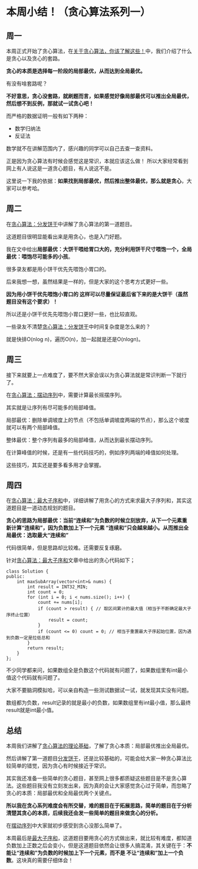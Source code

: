 
# 本周小结！（贪心算法系列一）

## 周一

本周正式开始了贪心算法，在[关于贪心算法，你该了解这些！](https://programmercarl.com/贪心算法理论基础.html)中，我们介绍了什么是贪心以及贪心的套路。

**贪心的本质是选择每一阶段的局部最优，从而达到全局最优。**

有没有啥套路呢？

**不好意思，贪心没套路，就刷题而言，如果感觉好像局部最优可以推出全局最优，然后想不到反例，那就试一试贪心吧！**

而严格的数据证明一般有如下两种：

* 数学归纳法
* 反证法

数学就不在讲解范围内了，感兴趣的同学可以自己去查一查资料。

正是因为贪心算法有时候会感觉这是常识，本就应该这么做！ 所以大家经常看到网上有人说这是一道贪心题目，有人说这不是。

这里说一下我的依据：**如果找到局部最优，然后推出整体最优，那么就是贪心**，大家可以参考哈。

## 周二


在[贪心算法：分发饼干](https://programmercarl.com/0455.分发饼干.html)中讲解了贪心算法的第一道题目。

这道题目很明显能看出来是用贪心，也是入门好题。

我在文中给出**局部最优：大饼干喂给胃口大的，充分利用饼干尺寸喂饱一个，全局最优：喂饱尽可能多的小孩**。

很多录友都是用小饼干优先先喂饱小胃口的。

后来我想一想，虽然结果是一样的，但是大家的这个思考方式更好一些。

**因为用小饼干优先喂饱小胃口的 这样可以尽量保证最后省下来的是大饼干（虽然题目没有这个要求）！**

所以还是小饼干优先先喂饱小胃口更好一些，也比较直观。

一些录友不清楚[贪心算法：分发饼干](https://programmercarl.com/0455.分发饼干.html)中时间复杂度是怎么来的？

就是快排O(nlog n)，遍历O(n)，加一起就是还是O(nlogn)。

## 周三

接下来就要上一点难度了，要不然大家会误以为贪心算法就是常识判断一下就行了。

在[贪心算法：摆动序列](https://programmercarl.com/0376.摆动序列.html)中，需要计算最长摇摆序列。

其实就是让序列有尽可能多的局部峰值。

局部最优：删除单调坡度上的节点（不包括单调坡度两端的节点），那么这个坡度就可以有两个局部峰值。

整体最优：整个序列有最多的局部峰值，从而达到最长摆动序列。

在计算峰值的时候，还是有一些代码技巧的，例如序列两端的峰值如何处理。

这些技巧，其实还是要多看多用才会掌握。


## 周四

在[贪心算法：最大子序和](https://programmercarl.com/0053.最大子序和.html)中，详细讲解了用贪心的方式来求最大子序列和，其实这道题目是一道动态规划的题目。

**贪心的思路为局部最优：当前“连续和”为负数的时候立刻放弃，从下一个元素重新计算“连续和”，因为负数加上下一个元素 “连续和”只会越来越小。从而推出全局最优：选取最大“连续和”**

代码很简单，但是思路却比较难。还需要反复琢磨。

针对[贪心算法：最大子序和](https://programmercarl.com/0053.最大子序和.html)文章中给出的贪心代码如下；
```
class Solution {
public:
    int maxSubArray(vector<int>& nums) {
        int result = INT32_MIN;
        int count = 0;
        for (int i = 0; i < nums.size(); i++) {
            count += nums[i];
            if (count > result) { // 取区间累计的最大值（相当于不断确定最大子序终止位置）
                result = count;
            }
            if (count <= 0) count = 0; // 相当于重置最大子序起始位置，因为遇到负数一定是拉低总和
        }
        return result;
    }
};
```
不少同学都来问，如果数组全是负数这个代码就有问题了，如果数组里有int最小值这个代码就有问题了。

大家不要脑洞模拟哈，可以亲自构造一些测试数据试一试，就发现其实没有问题。

数组都为负数，result记录的就是最小的负数，如果数组里有int最小值，那么最终result就是int最小值。


## 总结

本周我们讲解了[贪心算法的理论基础](https://programmercarl.com/贪心算法理论基础.html)，了解了贪心本质：局部最优推出全局最优。

然后讲解了第一道题目[分发饼干](https://programmercarl.com/0455.分发饼干.html)，还是比较基础的，可能会给大家一种贪心算法比较简单的错觉，因为贪心有时候接近于常识。

其实我还准备一些简单的贪心题目，甚至网上很多都质疑这些题目是不是贪心算法。这些题目我没有立刻发出来，因为真的会让大家感觉贪心过于简单，而忽略了贪心的本质：局部最优和全局最优两个关键点。

**所以我在贪心系列难度会有所交替，难的题目在于拓展思路，简单的题目在于分析清楚其贪心的本质，后续我还会发一些简单的题目来做贪心的分析。**

在[摆动序列](https://programmercarl.com/0376.摆动序列.html)中大家就初步感受到贪心没那么简单了。

本周最后是[最大子序和](https://programmercarl.com/0053.最大子序和.html)，这道题目要用贪心的方式做出来，就比较有难度，都知道负数加上正数之后会变小，但是这道题目依然会让很多人搞混淆，其关键在于：**不能让“连续和”为负数的时候加上下一个元素，而不是 不让“连续和”加上一个负数**。这块真的需要仔细体会！
